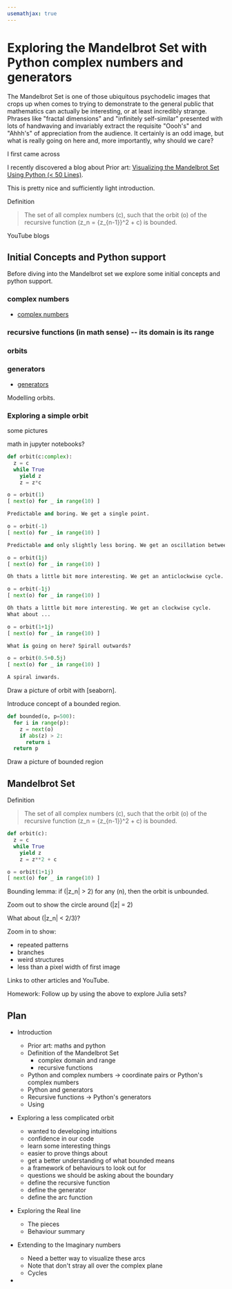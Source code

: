 ```yaml
---
usemathjax: true
---
```


# Exploring the Mandelbrot Set with Python complex numbers and generators

The Mandelbrot Set is one of those ubiquitous psychodelic images that crops up
when comes to trying to demonstrate to the general public that mathematics can
actually be interesting, or at least incredibly strange. Phrases like "fractal
dimensions" and "infinitely self-similar" presented with lots of handwaving and
invariably extract the requisite "Oooh's" and "Ahhh's" of appreciation from the
audience. It certainly is an odd image, but what is really going on here and,
more importantly, why should we care?


I first came across

I recently discovered a blog about 
Prior art: [Visualizing the Mandelbrot Set Using Python (< 50
Lines)](https://medium.com/swlh/visualizing-the-mandelbrot-set-using-python-50-lines-f6aa5a05cf0f).

This is pretty nice and sufficiently light introduction.

Definition

> The set of all complex numbers \(c\), such that the orbit \(o\) of the
> recursive function \(z_n = {z_{n-1}}^2 + c\) is bounded.

YouTube blogs

## Initial Concepts and Python support

Before diving into the Mandelbrot set we explore some initial concepts and
python support.

### complex numbers

* [complex numbers](https://realpython.com/python-complex-numbers/)

### recursive functions (in math sense) -- its domain is its range

### orbits

### generators

* [generators](https://realpython.com/introduction-to-python-generators/)

Modelling orbits.

### Exploring a simple orbit

some pictures

math in jupyter notebooks?


```python
def orbit(c:complex):
  z = c
  while True
    yield z
    z = z*c 

o = orbit(1)
[ next(o) for _ in range(10) ]

Predictable and boring. We get a single point.

o = orbit(-1)
[ next(o) for _ in range(10) ]

Predictable and only slightly less boring. We get an oscillation between points.

o = orbit(1j)
[ next(o) for _ in range(10) ]

Oh thats a little bit more interesting. We get an anticlockwise cycle.

o = orbit(-1j)
[ next(o) for _ in range(10) ]

Oh thats a little bit more interesting. We get an clockwise cycle.
What about ...

o = orbit(1+1j)
[ next(o) for _ in range(10) ]

What is going on here? Spirall outwards?

o = orbit(0.5+0.5j)
[ next(o) for _ in range(10) ]

A spiral inwards.
```

Draw a picture of orbit with [seaborn].

Introduce concept of a bounded region.

```python
def bounded(o, p=500):
  for i in range(p):
    z = next(o)
    if abs(z) > 2:
      return i
  return p
```

Draw a picture of bounded region

## Mandelbrot Set

Definition

> The set of all complex numbers \(c\), such that the orbit \(o\) of the
> recursive function \(z_n = {z_{n-1}}^2 + c\) is bounded.

```python
def orbit(c):
  z = c
  while True
    yield z
    z = z**2 + c 

o = orbit(1+1j)
[ next(o) for _ in range(10) ]
```

Bounding lemma: if \(|z_n| > 2\) for any \(n\), then the orbit is unbounded.

Zoom out to show the circle around \(|z| = 2\)

What about \(|z_n| < 2/3\)?

Zoom in to show:
* repeated patterns
* branches
* weird structures
* less than a pixel width of first image

Links to other articles and YouTube.

Homework: Follow up by using the above to explore Julia sets?


## Plan

* Introduction
  * Prior art: maths and python
  * Definition of the Mandelbrot Set
    * complex domain and range
    * recursive functions
  * Python and complex numbers -> coordinate pairs or Python's complex numbers
  * Python and generators
  * Recursive functions -> Python's generators
  * Using  

* Exploring a less complicated orbit
  * wanted to developing intuitions
  * confidence in our code
  * learn some interesting things
  * easier to prove things about
  * get a better understanding of what bounded means
  * a framework of behaviours to look out for
  * questions we should be asking about the boundary
  * define the recursive function
  * define the generator
  * define the arc function

* Exploring the Real line
  * The pieces
  * Behaviour summary
* Extending to the Imaginary numbers
  * Need a better way to visualize these arcs
  * Note that don't stray all over the complex plane
  * Cycles
* 
